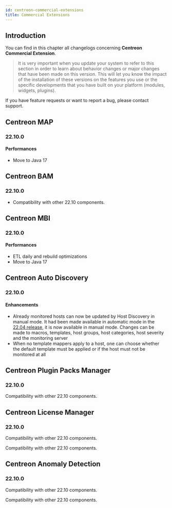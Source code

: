 ```yaml
---
id: centreon-commercial-extensions
title: Commercial Extensions
---
```


## Introduction

You can find in this chapter all changelogs concerning **Centreon Commercial Extension**.

> It is very important when you update your system to refer to this section in order to learn about behavior changes or
> major changes that have been made on this version. This will let you know the impact of the installation of these
> versions on the features you use or the specific developments that you have built on your platform (modules,
> widgets, plugins).

If you have feature requests or want to report a bug, please contact support.

## Centreon MAP

### 22.10.0

#### Performances

- Move to Java 17

## Centreon BAM

### 22.10.0

- Compatibility with other 22.10 components.

## Centreon MBI

### 22.10.0

#### Performances

- ETL daily and rebuild optimizations
- Move to Java 17

## Centreon Auto Discovery

### 22.10.0

#### Enhancements

- Already monitored hosts can now be updated by Host Discovery in manual mode. It had been made available in automatic mode in the [22.04 release](../../22.04/releases/centreon-commercial-extensions/#centreon-auto-discovery), it is now available in manual mode. Changes can be made to macros, templates, host groups, host categories, host severity and the monitoring server
- When no template mappers apply to a host, one can choose whether the default template must be applied or if the host must not be monitored at all

## Centreon Plugin Packs Manager

### 22.10.0

Compatibility with other 22.10 components.

## Centreon License Manager

### 22.10.0

Compatibility with other 22.10 components.

Compatibility with other 22.10 components.

## Centreon Anomaly Detection

### 22.10.0

Compatibility with other 22.10 components.

Compatibility with other 22.10 components.
